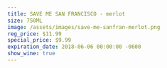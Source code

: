 ```yaml
---
title: SAVE ME SAN FRANCISCO - merlot
size: 750ML
image: /assets/images/save-me-sanfran-merlot.png
reg_price: $11.99
special_price: $9.99
expiration_date: 2018-06-06 00:00:00 -0600
show_wine: true
---
```



